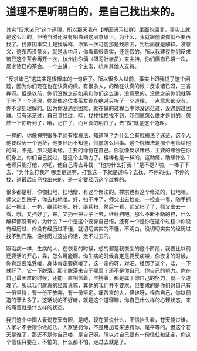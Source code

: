 # 道理不是听明白的，是自己找出来的。

其实“反求诸己”这个道理，所以那天我在【禅医研习社群】里面的回复，事实上就是这么回的，但他当时还没有明白到这层意思上。为什么，我就跟他说你就不要再找了。找原因事实上是找解释，你第一次可能那是找原因，到后面就是解释。没意义，这东西没意义，就是水中月，你看着很真实，还是假的。所以我建议你们反求诸已这个茶会再开一次，杭州由你俩（研习社学员）来主持，你们俩自已讲一次，反求诸已的茶会。一个主讲，一个主泡，杭州其他人支持。

“反求诸己”这其实是很根本的一句话了。所以很多人以前，事实上跟我提了这个问题，因为你们现在也在认真的做。有很多人，的确在认真的做：反求诸已呀，三省禅呀。但是以前，你们没做之前如果和你们这么讲，没意思的。没做之前你们就等于听了一个道理，你就像这位书茶友现在绝对只听了一个道理，一点意思都没有，你不深刻理解的。因为你没遇到困难，就在做的过程当中你没迷茫过，没遇到过困难。只有迷茫过，自已寻找过，哇，找找找找找不到，我倒底怎么做才是对的，忽然一下你听到了，哦，记住了，而且真的明白了，去“做”就是这个道理。

一样的，你像禅宗很多老师有棍棒法，知道吗？为什么会有棍棒法？迷茫，这个人他要经历一个迷茫，他要经历不知道，倒底怎么回事。这个棍棒法是那个老师给他的吗，不是，那只是助缘，主要的缘份在自己。你就像反求诸已，主要的缘份在你们身上，你们自己找过，是这个主动力了。棍棒也是一样的，这助缘，助缘什么？老师只能打他，对吧，他自己得去寻找：“他为什么打我？"是不是? 啪，一棒子下去，"为什么打我?" 哪里是道啊，打我这一下就是道吗？去找，不停的找，不停的找，道最后自己找出来的，是一定要经历这个过程的。

很多都是呀，你像扫地，扫地僧，有这个修法的。禅宗也有这个修法的，扫地嘛。师父走到院子，你去扫地喽。好，扫干净了，师父出去检查，一检查一看，随手抓起一把土，一扔，继续扫吧。好，继续扫，然后一看，师父扫了了，师父出去一看，哦，又扫好了，来，又扔一把豆子上去，继续扫吧。那么不断不断的扫，什么解释都没有的，为什么？一个是这个要靠自己悟，还有一个是你在这个过程中你没有经历过，你没有经历过不懂，就切切实实的不懂，不明白。没切切实实的经历过找不到门路，没经历过这些的话，走不过去的。

跟治病一样，生病的人，在恢复的时候，想的都是我恢复的这个阶段，我要比以前还要活的开心，靠，怎么可能啊。你生病的时候肯定是要反病喽，你恢复的时候，你肯定要难受喽，身体肯定要痛喽了，这一定的呀，对吧。经历了这个，哇，一下就好了，它一下脱落。那个脱落来自于哪里？还不是你自己，你自己的努力。你在自己最困难的时候，还能一直相信着，坚持着，那是属于你自己的努力，就一个道理了。所以我们就真的经常说嘛，其他的我们并不要求，但要求的是你们对自己有一份坚持，有一份不放弃，有一份坚定。痛苦来的大，怪谁呀，怪你自己，你以前造的孽太多了。这话说的不好听，就是这个道理嘛，你自己什么样的心理状态，来的痛苦就是什么样的状态。

我们这个中国人爱说苍天有眼，是吧，现在爱说什么，不信抬头看，苍天饶过谁。人家才不会跟你做加法，人家惩罚你，不是用加号来惩罚你，是平等的。但这个苍天是谁了，那还不是你自己喽，是自己呀。所以对自己要有一份信任和坚定，你这个信任只要在，不怕的，什么都不怕，走过去就是了。

